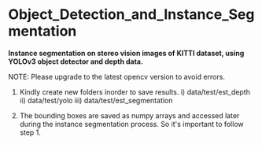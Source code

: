 # Object_Detection_and_Instance_Segmentation

**Instance segmentation on stereo vision images of KITTI dataset, using YOLOv3 object detector and depth data.**

NOTE: Please upgrade to the latest opencv version to avoid errors.

1. Kindly create new folders inorder to save results.
	i) data/test/est_depth
	ii) data/test/yolo
	iii) data/test/est_segmentation

2. The bounding boxes are saved as numpy arrays and accessed later 
during the instance segmentation process. So it's important to follow step 1.
